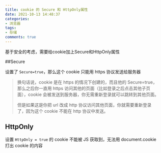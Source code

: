 ```yaml
---
title: cookie 的 Secure 和 HttpOnly属性
date: 2021-10-13 14:48:37
categories:
- 浏览器
tags:
- 存储
comments: true
---
```


基于安全的考虑，需要给cookie加上Secure和HttpOnly属性

<!-- more -->



##Secure

设置了 `Secure=true`，那么这个 cookie 只能用 https 协议发送给服务器

> 换句话说，cookie 是在 https 的情况下创建的，而且他的 Secure=true，那么之后你一直用 https 访问其他的页面（比如登录之后点击其他子页面），cookie 会被发送到服务器，你无需重新登录就可以跳转到其他页面。
>
> 但是如果这是你把 url 改成 http 协议访问其他页面，你就需要重新登录了，因为这个 cookie 不能在 http 协议中发送。



## HttpOnly

设置 `HttpOnly = true` 的 cookie 不能被 JS 获取到，无法用 document.cookie 打出 cookie 的内容

